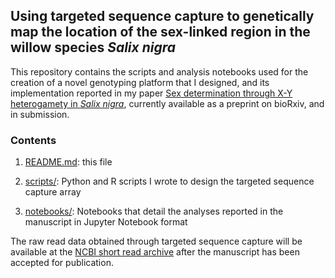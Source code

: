 ## Using targeted sequence capture to genetically map the location of the sex-linked region in the willow species *Salix nigra*

This repository contains the scripts and analysis notebooks used for the
creation of a novel genotyping platform that I designed, and its
implementation reported in my paper
[Sex determination through X-Y heterogamety in *Salix nigra*](https://doi.org/10.1101/2020.03.23.000919),
currently available as a preprint on bioRxiv, and in submission.

### Contents

1. [README.md](https://github.com/BrianSanderson/salix-nigra-slr/blob/master/README.md): this file

2. [scripts/](https://github.com/BrianSanderson/salix-nigra-slr/blob/master/scripts/): Python and R scripts I wrote to design the targeted sequence capture array

3. [notebooks/](https://github.com/BrianSanderson/salix-nigra-slr/blob/master/notebooks/): Notebooks that detail the analyses reported in the manuscript in Jupyter Notebook format

The raw read data obtained through targeted sequence capture will be available at the [NCBI short read archive](https://www.ncbi.nlm.nih.gov/sra/PRJNA614933) after the manuscript has been accepted for publication.
